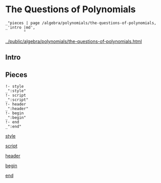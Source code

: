 # The Questions of Polynomials

    _"pieces | page /algebra/polynomials/the-questions-of-polynomials, _'intro |md',
            "

[../public/algebra/polynomials/the-questions-of-polynomials.html](# "save:")


## Intro

## Pieces

    !- style
    _":style"
    !- script
    _":script"
    !- header
    _":header"
    !- begin
    _":begin"
    !- end
    _":end"

[style]() 

[script]()

[header]()

[begin]()

[end]()

